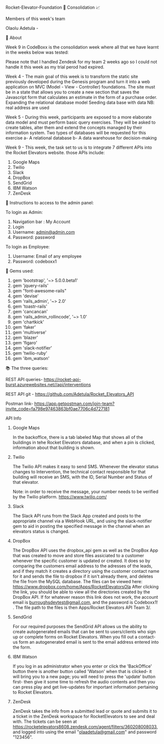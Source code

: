 Rocket-Elevator-Foundation
🚀	Consolidation	📈

Members of this week's team

Olaolu Adetula -
 
🎯 About

Week 9 in CodeBoxx is the consolidation week where all that we have learnt in the weeks below was tested: 

Please note that I handled Zendesk for my team 2 weeks ago so I could not handle it this week as my trial perod had expired.


Week 4 - The main goal of this week is to transform the static site previously developed during the Genesis program and turn it into a web application on MVC (Model - View - Controller) foundations. The site must be in a state that allows you to create a new section that saves the Javascript form that calculates an estimate in the form of a purchase order.
Expanding the relational database model
Seeding data base with data NB: real address are used

Week 5 - During this week, participants are exposed to a more elaborate data model and must perform basic query exercises. They will be asked to create tables, alter them and extend the concepts managed by their information system.
Two types of databases will be requested for this exercise
a- A relational database
b- A data warehouse for decision-making

Week 9 - This week, the task set to us is to integrate 7 different APIs into the Rocket Elevators website. those APIs include:
1. Google Maps
2. Twilio
3. Slack
4. DropBox
5. SendGrid
6. IBM Watson
7. ZenDesk 
 
 
📌 Instructions to access to the admin panel:

To login as Admin:
1. Navigation bar : My Account
2. Login
3. Username: admin@admin.com
4. Password: password

To login as Employee:
1. Username: Email of any employee
2. Password: codeboxx1
 
 
📌 Gems used:
1. gem 'bootstrap', '~> 5.0.0.beta1'
2. gem 'jquery-rails'
3. gem "font-awesome-rails"
4. gem 'devise'
5. gem 'rails_admin', '~> 2.0'
6. gem 'toastr-rails'
7. gem 'cancancan'
8. gem 'rails_admin_rollincode', '~> 1.0'
9. gem 'chartkick'
10. gem 'faker'
11. gem 'multiverse'
12. gem 'blazer'
13. gem 'figaro'
14. gem 'slack-notifier'
15. gem 'twilio-ruby'
16. gem 'ibm_watson'





📚 The three queries:

REST API queries- https://rocket-api-burst.azurewebsites.net//api/interventions

REST API git - https://github.com/Adetula/Rocket_Elevators_API

Postman link- https://app.getpostman.com/join-team?invite_code=fa798e97463863bf0ae7706c4d727181

API Info

1. Google Maps

    In the backoffice, there is a tab labeled Map that shows all of the buildings in tehe Rocket Elevators database, and when a pin is clicked, information about that building is shown.

2. Twilio

    The Twilio API makes it easy to send SMS.
    Whenever the elevator status changes to Intervention, the technical contact responsible for that building will receive an SMS, with the ID, Serial Number and Status of that elevator.

    Note: in order to receive the message, your number needs to be verified by the Twilio platform.
    https://www.twilio.com/
    

3. Slack

    The Slack API runs from the Slack App created and posts to the appropriate channel via a WebHook URL, and using the slack-notifier gem to aid in posting the specified message in the channel when an elevators status is changed.

4. DropBox

    The DropBox API uses the dropbox_api gem as well as the DropBox App that was created to move and store files assiciated to a customer whenever the specific customer is updated or created. It does so by comparing the customers email address to the adresses of the leads, and if they match it creates a directory using the customer contact name for it and sends the file to dropbox if it isn't already there, and deletes the file from the MySQL database. The files can be viewed here: https://www.dropbox.com/home/Apps/RocketElevatorsOla After clicking the link, you should be able to view all the directories created by the DropBox API. If for whatever reason this link does not work, the account email is burroughsdevtest@gmail.com, and the password is Codeboxx1! . The file path to the files is then Apps/Rocket Elevators API Team 3/.

5. SendGrid

    For our required purposes the SendGrid API allows us the ability to create autogenerated emails that can be sent to users/clients who sign up or complete forms on Rocket Elevators. When you fill out a contact-us form an autogenerated email is sent to the email address entered into the form.   

6. IBM Watson
    
    If you log in as administrator when you enter or click the 'BackOffice' button there is another button called 'Watson' when that is clicked- it will bring you to a new page; you will need to press the 'update' button first- then give it some time to refresh the audio contents and then you can press play and get live-updates for important information pertaining to Rocket Elevators.

7. ZenDesk

    ZenDesk takes the info from a submitted lead or quote and submits it to a ticket in the ZenDesk workspace for RocketElevators to see and deal with. The tickets can be seen at https://rocketelevators8608.zendesk.com/agent/filters/360208008033, and logged into using the email "olaadetula@gmail.com" and password "123456".
